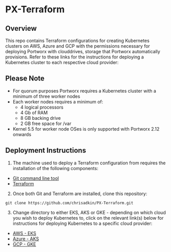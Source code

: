 # PX-Terraform

## Overview

This repo contains Terraform configurations for creating Kubernetes clusters on AWS, Azure and GCP with the permissions necessary for deploying Portworx with clouddrives, storage that Portworx automatically provisions. Refer to these links for the instructions for deploying a Kubernetes cluster to each respective cloud provider:

## Please Note

- For quorum purposes Portworx requires a Kubernetes cluster with a minimum of three worker nodes
- Each worker nodes requires a minimum of:
  - 4 logical processors
  - 4 Gb of RAM
  - 8 GB backing drive
  - 2 GB free space for /var
- Kernel 5.5 for worker node OSes is only supported with Portworx 2.12 onwards

## Deployment Instructions

1. The machine used to deploy a Terraform configuration from requires the installation of the following components:

- [Git command line tool](https://git-scm.com/book/en/v2/Getting-Started-Installing-Git)
- [Terraform](https://www.terraform.io/downloads)

2. Once both Git and Terraform are installed, clone this repository:
```
git clone https://github.com/chrisadkin/PX-Terraform.git
```

3. Change directory to either EKS, AKS or GKE - depending on which cloud you wish to deploy Kubernetes to, click on the relevant link(s) below for
   instructions for deploying Kubernetes to a specific cloud provider:

- [AWS   - EKS](https://github.com/chrisadkin/PX-Terraform/blob/main/EKS/README.md)
- [Azure - AKS](https://github.com/chrisadkin/PX-Terraform/blob/main/AKS/README.md)
- [GCP   - GKE](https://github.com/chrisadkin/PX-Terraform/blob/main/GKE/README.md)
